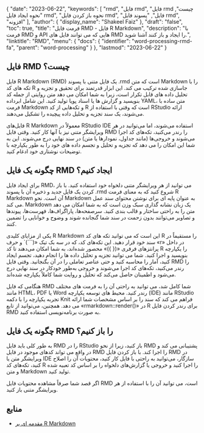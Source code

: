 {
  "date": "2023-06-22",
  "keywords": [
"rmd",
"فایل rmd",
"فایل rmd چیست",
"نحوه ایجاد فایل rmd",
"نحوه باز کردن فایل rmd",
"فایل",
"پسوند فایل rmd",
"افزونه"
],
  "author": {
    "display_name": "Shakeel Faiz"
},
  "draft": "false",
  "toc": true,
  "title": "فرمت فایل RMD - فایل R Markdown",
  "description": "با فرمت RMD و API هایی که می توانند فایل های RMD را ایجاد و باز کنند آشنا شوید.",
  "linktitle": "RMD",
  "menu": {
    "docs": {
      "identifier": "word-processing-rmd-fa",
      "parent": "word-processing"
}
},
  "lastmod": "2023-06-22"
}

## فایل RMD چیست؟

فایل R Markdown (RMD) یک فایل متنی با پسوند .rmd است که متن Markdown را با تکه های کد R جاسازی شده ترکیب می کند. این ابزار قدرتمند برای تحقیق و تجزیه و تحلیل داده های قابل تکرار است، زیرا به شما امکان می دهد متن روایتی از جمله کد بنویسید و گزارش ها یا اسناد پویا تولید کنید. این شامل ابرداده YAML، متن ساده با فرمت Markdown و تکه‌هایی از کد R است که وقتی با استفاده از RStudio ارائه می‌شوند، یک سند تجزیه و تحلیل داده پیچیده را تشکیل می‌دهند.

فایل‌های R Markdown معمولاً در RStudio IDE استفاده می‌شوند، اما می‌توانید در هر ویرایشگر متنی نیز با آنها کار کنید. وقتی فایل RMD را رندر می‌کنید، تکه‌های کد اجرا می‌شوند و خروجی‌ها (مانند جداول، نمودارها یا متن) در سند نهایی درج می‌شوند. این به شما این امکان را می دهد که تجزیه و تحلیل و تجسم داده های خود را به طور یکپارچه با توضیحات نوشتاری خود ادغام کنید.

## چگونه یک فایل RMD ایجاد کنیم؟

برای ایجاد فایل RMD، می توانید از هر ویرایشگر متنی دلخواه خود استفاده کنید. با باز کردن یک فایل جدید و ذخیره آن با پسوند .rmd شروع کنید که به معنای فرمت R Markdown آن است. نحو Markdown به عنوان پایه ای برای نوشتن محتوای سند عمل می کند. Markdown یک زبان نشانه گذاری سبک وزن است که به شما امکان می دهد متن را به راحتی ساختار و قالب بندی کنید. سرصفحه‌ها، پاراگراف‌ها، فهرست‌ها، پیوندها و تصاویر می‌توانند بدون زحمت در سند شما گنجانده شوند و وضوح و خوانایی را تضمین کنند.

یکی از مزایای کلیدی R Markdown این است که می توانید تکه های کد R را مستقیماً در سند خود قرار دهید. این تکه‌های کد، که در سه بک تیک «(```)` و حرف «r» در داخل پرانتزهای فرفری «({ })» محصور شده‌اند، به شما امکان می‌دهند تا کد R را یکپارچه بنویسید و اجرا کنید. شما می توانید تجزیه و تحلیل داده ها را انجام دهید، تجسم ایجاد کنید، آمار را محاسبه کنید و حتی عناصر تعاملی را در آن بگنجانید. وقتی فایل RMD را رندر می‌کنید، تکه‌های کد اجرا می‌شوند و خروجی به‌طور خودکار در سند نهایی درج می‌شود و اطمینان حاصل می‌کند که تحلیل و روایت شما کاملاً یکپارچه شده‌اند.

هنگامی که فایل RMD شما کامل شد، می توانید به راحتی آن را به فرمت های مختلف مانند HTML، PDF یا Word رندر کنید. محیط های توسعه یکپارچه (IDE) مانند RStudio تجربه یکپارچه را با دکمه Knit فراهم می کند که سند را بر اساس مشخصات شما ارائه می دهد. همچنین، می‌توانید از تابع «rmarkdown::render()» در R برای رندر کردن فایل RMD به صورت برنامه‌نویسی استفاده کنید.

## چگونه یک فایل RMD را باز کنیم؟

به طور کلی باید فایل RMD را در RStudio باز کنید، زیرا از نحو RMD پشتیبانی می کند و در واقع می تواند کدهای موجود در فایل RMD را اجرا کند. با باز کردن فایل RMD در ویرایشگر متن یا IDE سازگار، می‌توانید به راحتی با فایل کار کنید، محتویات آن را اصلاح کنید، تکه‌های کد R را اجرا کنید و خروجی یا گزارش‌های دلخواه را بر اساس کد تعبیه شده و متن Markdown تولید کنید.

اگر قصد شما صرفاً مشاهده محتویات فایل RMD است، می توانید آن را با استفاده از هر ویرایشگر متنی باز کنید.

## منابع
* [مقدمه ای بر R Markdown](https://rmarkdown.rstudio.com/articles_intro.html)


